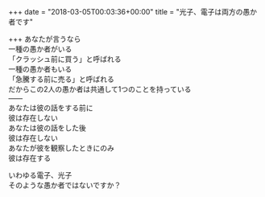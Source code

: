 +++
date = "2018-03-05T00:03:36+00:00"
title = "光子、電子は両方の愚か者です"

+++
あなたが言うなら  
一種の愚か者がいる  
「クラッシュ前に買う」と呼ばれる  
一種の愚か者もいる  
「急騰する前に売る」と呼ばれる  
だからこの2人の愚か者は共通して1つのことを持っている  
——  
あなたは彼の話をする前に  
彼は存在しない  
あなたは彼の話をした後  
彼は存在しない  
あなたが彼を観察したときにのみ  
彼は存在する  
  
いわゆる電子、光子  
そのような愚か者ではないですか？  